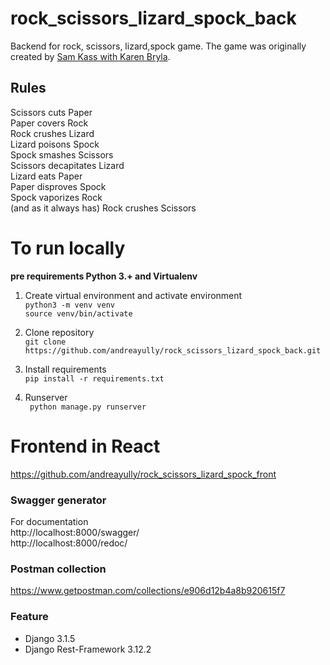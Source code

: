 # rock_scissors_lizard_spock_back

Backend for rock, scissors, lizard,spock game. The game was originally created by [Sam Kass with Karen Bryla](https://bigbangtheory.fandom.com/wiki/Rock,_Paper,_Scissors,_Lizard,_Spock).  


## Rules
Scissors cuts Paper  
Paper covers Rock  
Rock crushes Lizard  
Lizard poisons Spock  
Spock smashes Scissors  
Scissors decapitates Lizard  
Lizard eats Paper  
Paper disproves Spock  
Spock vaporizes Rock  
(and as it always has) Rock crushes Scissors  


# To run locally  
**pre requirements Python 3.+ and Virtualenv**  
1. Create virtual environment and activate environment  
`python3 -m venv venv`  
`source venv/bin/activate`

2. Clone repository   
`git clone https://github.com/andreayully/rock_scissors_lizard_spock_back.git`

3. Install requirements   
`pip install -r requirements.txt`

4. Runserver   
` python manage.py runserver`

# Frontend in React  
https://github.com/andreayully/rock_scissors_lizard_spock_front  

### Swagger generator  
For documentation  
http://localhost:8000/swagger/  
http://localhost:8000/redoc/

### Postman collection  
https://www.getpostman.com/collections/e906d12b4a8b920615f7  

### Feature
* Django 3.1.5
* Django Rest-Framework 3.12.2
